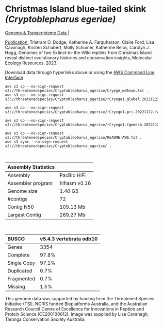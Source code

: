 # **Christmas Island blue-tailed skink** *(Cryptoblepharus egeriae)* 

[Genome & Transcriptome Data ](https://threatenedspecies.s3.ap-southeast-2.amazonaws.com/index.html) | 

[Publication:](https://doi.org/10.1111/1755-0998.13780) Tristram O. Dodge, Katherine A. Farquharson, Claire Ford, Lisa Cavanagh, Kristen Schubert, Molly Schumer, Katherine Belov, Carolyn J. Hogg, Genomes of two Extinct-in-the-Wild reptiles from Christmas Island reveal distinct evolutionary histories and conservation insights, Molecular Ecology Resources. 2023.

Download data through hyperlinks above or using the [AWS Command Line Interface](https://docs.aws.amazon.com/cli/latest/userguide/cli-chap-install.html)
  
```
aws s3 cp --no-sign-request s3://threatenedspecies/Cryptoblepharus_egeriae/Cryege_md5sum.txt .
aws s3 cp --no-sign-request s3://threatenedspecies/Cryptoblepharus_egeriae/rCryege1.global.20221122.fasta.gz .
aws s3 cp --no-sign-request s3://threatenedspecies/Cryptoblepharus_egeriae/rCryege1.pri.20221122.fasta.gz .
aws s3 cp --no-sign-request s3://threatenedspecies/Cryptoblepharus_egeriae/rCryege1.fgenesh.20221122.gff3 .
aws s3 cp --no-sign-request s3://threatenedspecies/Cryptoblepharus_egeriae/README-AWS.txt .
aws s3 sync --no-sign-request s3://threatenedspecies/Cryptoblepharus_egeriae/ .
```

<br>

| Assembly Statistics |  |
|:--- | --- |
| Assembly    | PacBio HiFi |
| Assembler program |  hifiasm v0.16 |
| Genome size | 1.40 GB |
| #contigs | 72 |
| Contig N50 | 109.13 Mb |
| Largest Contig | 269.27 Mb |

<br>

| **BUSCO** | **v5.4.3 vertebrata odb10** |
|:--- | --- |
| Genes    | 3354 |
| Complete    | 97.8% |
| Single Copy |  97.1% |
| Duplicated | 0.7% |
| Fragmented | 0.7% |
| Missing | 1.5%  |

This genome data was supported by funding from the Threatened Species Initiative (TSI), NCRIS funded Bioplatforms Australia, and the Australian Research Council Centre of Excellence for Innovations in Peptide and Protein Science (CE200100012). Image was supplied by Lisa Cavanagh, Taronga Conservation Society Australia.
